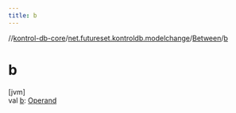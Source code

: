 ```yaml
---
title: b
---
```

//[kontrol-db-core](../../../index.html)/[net.futureset.kontroldb.modelchange](../index.html)/[Between](index.html)/[b](b.html)



# b



[jvm]\
val [b](b.html): [Operand](../-operand/index.html)




